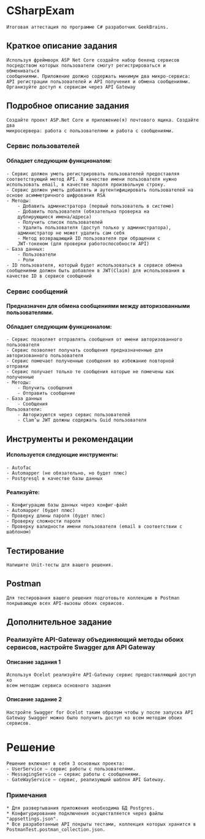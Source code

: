 ﻿# CSharpExam

	Итоговая аттестация по программе C# разработчик GeekBrains.

## Краткое описание задания

	Используя фреймворк ASP Net Core создайте набор бекенд сервисов
	посредством которых пользователи смогут регистрироваться и обмениваться
	сообщениями. Приложение должно содержать минимум два микро-сервиса:
	API регистрации пользователей и API получения и обмена сообщениями.
	Организуйте доступ к сервисам через API Gateway

## Подробное описание задания

	Создайте проект ASP.Net Core и приложение(я) почтового ящика. Создайте два
	микросервера: работа с пользователями и работа с сообщениями.

### Сервис пользователей

#### Обладает следующим функционалом:
	- Сервис должен уметь регистрировать пользователей предоставляя
	соответствующий метод API. В качестве имени пользователя нужно
	использовать email, в качестве пароля произвольную строку. 
	- Сервис должен уметь добавлять и аутентифицировать пользователей на
	основе асимметричного шифрования RSA 
	- Методы:
		- Добавить администратора (первый пользователь в системе) 
		- Добавить пользователя (обязательна проверка на
		дублирующиеся имена/адреса) 
		- Получить список пользователей 
		- Удалить пользователя (доступ только у администратора),
		администратор не может удалить сам себя 
		- Метод возвращающий ID пользователя при обращении с
		JWT-токеном (для проверки работоспособности API) 
	- База данных:
		- Пользователи 
		- Роли 
	- ID пользователя, который будет использоваться в сервисе обмена
	сообщениями должен быть добавлен в JWT(Claim) для использования в
	качестве ID в сервисе сообщений 

### Сервис сообщений
#### Предназначен для обмена сообщениями между авторизованными пользователями.

#### Обладает следующим функционалом:
	- Сервис позволяет отправлять сообщения от имени авторизованного
	пользователя 
	- Сервис позволяет получать сообщения предназначенные для
	авторизованного пользователя 
	- Сервис помечает полученные сообщения во избежание повторной
	отправки 
	- Сервис получает только те сообщения которые не помечены как
	полученные 
	- Методы:
		- Получить сообщения 
		- Отправить сообщение 
	- База данных
		- Сообщения 
	Пользователи:
		- Авторизуются через сервис пользователей 
		- Clam’ы JWT должны содержать Guid пользователя 

## Инструменты и рекомендации

#### Используется следующие инструменты:
	- Autofac 
	- Automapper (не обязательно, но будет плюс) 
	- Postgresql в качестве базы данных 

#### Реализуйте:
	- Конфигурацию базы данных через конфиг-файл 
	- Automapper (будет плюс) 
	- Проверку длины пароля (будет плюс) 
	- Проверку сложности пароля 
	- Проверку валидности имени пользователя (email в соответствии с
	шаблоном) 

## Тестирование
	Напишите Unit-тесты для вашего решения.

## Postman 
	Для тестирования вашего решения подготовьте коллекцию в Postman
	покрывающую всех API-вызовы обоих сервисов. 

## Дополнительное задание 

### Реализуйте API-Gateway объединяющий методы обоих сервисов, настройте Swagger для API Gateway 
#### Описание задания 1 

	Используя Ocelot реализуйте API-Gateway сервис предоставляющий доступ ко
	всем методам сервиса основного задания

#### Описание задание 2 
	Настройте Swagger for Ocelot таким образом чтобы у после запуска API
	Gateway Swagger можно было получить доступ ко всем методам обоих
	сервисов.

# Решение
	Решение включает в себя 3 основных проекта:
	- UserService – сервис работы с пользователями.
	- MessagingService – сервис работы с сообщениями.
	- GateWayService – сервис, реализующий шаблон API Gateway.
	
### Примечания
	* Для развертывания приложения необходима БД Postgres.
	* Конфигурирование подключения осуществляется через файлы "appsettings.json".
	* Все разработанные API покрыты тестами, коллекция которых хранится в PostmanTest.postman_collection.json.